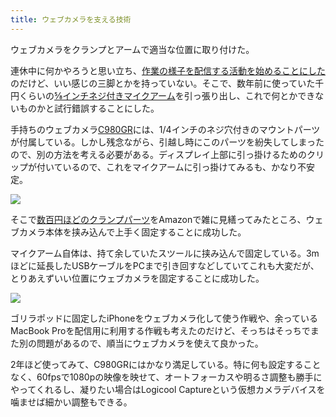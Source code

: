 ```yaml
---
title: ウェブカメラを支える技術
---
```

ウェブカメラをクランプとアームで適当な位置に取り付けた。

連休中に何かやろうと思い立ち、[作業の様子を配信する活動を始めることにした](https://www.youtube.com/channel/UC5s-KpSDGzxWPWNv94PnJHw)のだけど、いい感じの三脚とかを持っていない。そこで、数年前に使っていた千円くらいの[⅝インチネジ付きマイクアーム](https://www.amazon.co.jp/dp/B074T9CT1R)を引っ張り出し、これで何とかできないものかと試行錯誤することにした。

手持ちのウェブカメラ[C980GR](https://www.amazon.co.jp/dp/B086R71LGW)には、1/4インチのネジ穴付きのマウントパーツが付属している。しかし残念ながら、引越し時にこのパーツを紛失してしまったので、別の方法を考える必要がある。ディスプレイ上部に引っ掛けるためのクリップが付いているので、これをマイクアームに引っ掛けてみるも、かなり不安定。

![](https://lh3.googleusercontent.com/docs/ADP-6oGrD8i4pGoEbZJdHjt8nnYCWNeupn8Fkb3ibd8fOt4cfne0mr3FgoA56JQNpO-oiRW7JZ1xzx18UDz7bv9a0ObwXaDnOkMbBi9cAAwjNqXKVhELRCuc5JNT17B-ibq_LYF52XL2C4_W-_IcZC8bX3w8lz5soUBu6N3aravcWn_Bc15_waBY4AKxjTWPdtmFSK1yJPnyltHrSoconmAKGVqMognNpy4PiyYmIHZlHz4K2siKBfV1PFOgZw9LJu1BDSNgpw9FGxbmgZqQENW9bflRHl-jZlNM4medt1Ef9sUsO9hZ8VzBeK-9A7XMadVZbq1uoxjBzAC5oyDVt1RhiH8fatuhQ15MyDOuFx-aIIXbm_HVnKYc_O2gIoFsUH-DDRiIYGF0-DSOAFTKUw_JwTXjT82k8P3KSqTMLvYcXWXsK3XcySAnzbGUW9GMX7ibSgXP6GTYOefWwUPZLS_t_yH3WS8Q_6q2sQK6EpUIphmsiIIijZCFfHzkwPEpwsvR0BFOn5kEC0GAXkbCb1rNd94VU7i2fTj0bPfSkXOBs3QMpPjJ9EYXC5BwI71uIyzxEaVv8cK41yMhuNCR21T_u4oF2jSy_40cEa_5wc7yL6WuwgIK-q7_931eZ46i-YfmLdYewHhEHUVkpqmzL5cU4fQZMUfkQWAYljve45eSAqkQWgLfEpiWVefreQDUeH6_VF_ArUwVYphoNrUzmMuBIC0hwFYweMp_7w9I6E9If9sXM1AOpFlRL_j6w-kdGxtQLv8jNsF_rpQNdE1ngtNqsVQVRT3ubF9MBvLLZNAGBmxmBr96Ubrt6JmW6d-a96K_vOKX8gMKoU7ry-SveteR0lzafD3HHR6l0BOfLhWP3DZkN_9fyN3T5PNem9RRF_WYElMLqTAYTM_kIv5eIlobbHpsfzYXAGsjHTB2dhIFWUyxEFz7465ZUz6emvRSWg52MAib4TqZPoKny32nhFeQPHc2mwe1vFUwPT8uCRvde8Dy81wn7lWPzF-2RI_AAw8skWtVemX3lzbJiZSZc3s8c_9LMcwoklF3JAiBKJ8XUEaiHcfyq11u0g0TPeFVzxSTBIs7kjdobkx2G8s_T2q_jjHpryspp_n8MRh7FxSJ90s8MKjnLh4dk6LjXnBRYm1o7muAD2OEnHxRo2Bn351QT6tqtIdJ4fmXYPywc10Fm6MEpD1AKwIgGaIDDfpugCiw333Z5uFHgiglT-EdmJ0Daf_t5RQt9wRRVrmX4thjPiWdVg3q)

そこで[数百円ほどのクランプパーツ](https://www.amazon.co.jp/dp/B0832PFWCV)をAmazonで雑に見繕ってみたところ、ウェブカメラ本体を挟み込んで上手く固定することに成功した。

マイクアーム自体は、持て余していたスツールに挟み込んで固定している。3mほどに延長したUSBケーブルをPCまで引き回すなどしていてこれも大変だが、とりあえずいい位置にウェブカメラを固定することに成功した。

![](https://lh3.googleusercontent.com/docs/ADP-6oEBXr6zYXMUVBoUBTYrRLZi3U0QcpxI-ODX9pmAq21-wDnEUjZMjYh4Yxs0-UNmmlH8EDpsWNd4HBs-JOOmrqNWA92aLgfdeIpMdETwspcSgHhARCllRTyjqoyK0E1rFqQhPts5POpUUNwqTb3DAWjtmqQOGnRypDSHYPB_CPCgYwiMmVm7adKwNUiPVVXyrHhb5IFR6Ug7HBdAJVsyeKGE947TSpR4w1n8tJlMAvNsWXGxw58xsDV7CSLOSM23oxearWIxjLO8p2GKK4Rc-_s_N1qbOv57boC_KaP_rmGEZXSVH8D2pYW9odiisFG1HWAmAB5bK8ymuAScoX3-ZBZgfKkN9ncReeDlXmNHrB9P4FuYLd9e0ykUB9ZlMBO1jU_19irX3Hwb06VX9d74ebktJhlwZGrA8dh61pR_OnxAsY4S5pswX7BkePxpp3pGNqPnZjwBFyNhKL5ZrqdbzxrWXx2v_vqUw2N6T7mh_uydZ7cBd6DXmIsPFvUujokMDG3fRw-iLMtPC7_BEN1BJrOHCYx9lE9G4dNv6_4zcd83F62rwy9uhHyUbpYIZHItZKeIN9s-ulOYa1mFCeNOuRQ1og_PuwEhvMT0-XWKloabZ5F7Z78DNS-KeFtn3FKzadMOw_-CGKD4fPK5m3C4wpC7bPdZSoieL5Z-uoIlYNylJHD8HWUnJYAI0Z1kJaqgj4nhJp4KZoiOcJgNkqTDB2KZWW8tVuKG-XAfdVh3jLTeG2SKotX14g4cB6wVdaTvrUg5H09uMrD-haFNTZsFuwSXFJBMexxePu2Nebn9lsCZcCmAOEyBYb8zqswqw2vlpWqzoXe5tzV6_EaXhKagQJ0CMQoMPsHCGx2rmL71XgnNzsx3AdF1pbRsjo9FEsvXCZ8Uj4uv5jp4tOgAe5ltknIwqhX7gy47VjD_hM7_KUCpKN3BmPGyVT2JKKu6X9sDQ-FueA6CAWzG3xXyBVk7zoznDiWsHN3gffbILjJlF7gnYO6pFCd6DABTDET92DFAQclKejvIE3DTcVhyKNw9lBUq0F8Gde8y-DbY6_DkUYi2Nu_VdGqcDDnmDsgIRiiGEx5BaslOontDV46BlUm1_Tse9nob_kHoNv7Zf9IsXV18uXFmWcPD0TgeG6vmy8ReIPo8ETmnF6aEAxdMt_4qUdbH56rzD9WLbm_crSHmOafa0KRcNrM8bWB3OUQEyCokwHKg7heV0PRtlgyeQfnTVANrlSVy9F-vnLKbM8wnfTJ9GUq6)

ゴリラポッドに固定したiPhoneをウェブカメラ化して使う作戦や、余っているMacBook Proを配信用に利用する作戦も考えたのだけど、そっちはそっちでまた別の問題があるので、順当にウェブカメラを使えて良かった。

2年ほど使ってみて、C980GRにはかなり満足している。特に何も設定することなく、60fpsで1080pの映像を映せて、オートフォーカスや明るさ調整も勝手にやってくれるし、凝りたい場合はLogicool Captureという仮想カメラデバイスを噛ませば細かい調整もできる。
